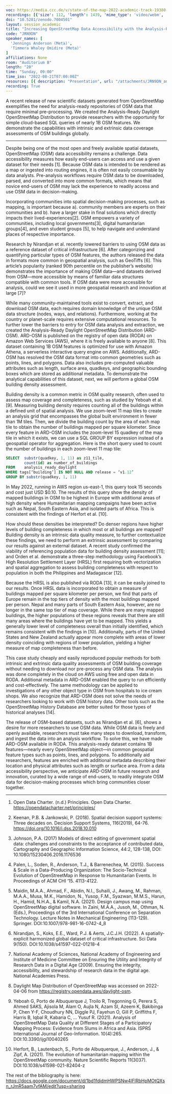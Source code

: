 ```yaml
---
voc: https://media.ccc.de/v/state-of-the-map-2022-academic-track-19380-increasing-openstreetmap-data-accessibility-with-the-analysis-ready-daylight-distribution-of-openstreetmap-a-demonstration-of-cloud-based-assessments-of-global-building-completeness
recordings: [{'size': 112, 'length': 1439, 'mime_type': 'video/webm', 'language': 'eng', 'filename': 'sotm2022-19380-eng-Increasing_OpenStreetMap_Data_Accessibility_with_the_Analysis-Ready_Daylight_Distribution_of_OpenStreetMap_A_Demonstration_of_Cloud-Based_Assessments_of_Global_Building_Completeness_webm-hd.webm', 'state': 'new', 'folder': 'webm-hd', 'high_quality': True, 'width': 1920, 'height': 1080, 'updated_at': '2022-10-06T23:18:36.221+02:00', 'recording_url': 'https://cdn.media.ccc.de/events/sotm/2022/webm-hd/sotm2022-19380-eng-Increasing_OpenStreetMap_Data_Accessibility_with_the_Analysis-Ready_Daylight_Distribution_of_OpenStreetMap_A_Demonstration_of_Cloud-Based_Assessments_of_Global_Building_Completeness_webm-hd.webm', 'url': 'https://media.ccc.de/public/recordings/62826', 'event_url': 'https://media.ccc.de/public/events/deb26ce9-1a5f-533b-974a-017b4225c69d', 'conference_url': 'https://media.ccc.de/public/conferences/sotm2022'}, {'size': 53, 'length': 1439, 'mime_type': 'video/webm', 'language': 'eng', 'filename': 'sotm2022-19380-eng-Increasing_OpenStreetMap_Data_Accessibility_with_the_Analysis-Ready_Daylight_Distribution_of_OpenStreetMap_A_Demonstration_of_Cloud-Based_Assessments_of_Global_Building_Completeness_webm-sd.webm', 'state': 'new', 'folder': 'webm-sd', 'high_quality': False, 'width': 720, 'height': 576, 'updated_at': '2022-10-06T22:44:04.629+02:00', 'recording_url': 'https://cdn.media.ccc.de/events/sotm/2022/webm-sd/sotm2022-19380-eng-Increasing_OpenStreetMap_Data_Accessibility_with_the_Analysis-Ready_Daylight_Distribution_of_OpenStreetMap_A_Demonstration_of_Cloud-Based_Assessments_of_Global_Building_Completeness_webm-sd.webm', 'url': 'https://media.ccc.de/public/recordings/62824', 'event_url': 'https://media.ccc.de/public/events/deb26ce9-1a5f-533b-974a-017b4225c69d', 'conference_url': 'https://media.ccc.de/public/conferences/sotm2022'}, {'size': 35, 'length': 1439, 'mime_type': 'video/mp4', 'language': 'eng', 'filename': 'sotm2022-19380-eng-Increasing_OpenStreetMap_Data_Accessibility_with_the_Analysis-Ready_Daylight_Distribution_of_OpenStreetMap_A_Demonstration_of_Cloud-Based_Assessments_of_Global_Building_Completeness_sd.mp4', 'state': 'new', 'folder': 'h264-sd', 'high_quality': False, 'width': 720, 'height': 576, 'updated_at': '2022-10-06T22:30:04.011+02:00', 'recording_url': 'https://cdn.media.ccc.de/events/sotm/2022/h264-sd/sotm2022-19380-eng-Increasing_OpenStreetMap_Data_Accessibility_with_the_Analysis-Ready_Daylight_Distribution_of_OpenStreetMap_A_Demonstration_of_Cloud-Based_Assessments_of_Global_Building_Completeness_sd.mp4', 'url': 'https://media.ccc.de/public/recordings/62821', 'event_url': 'https://media.ccc.de/public/events/deb26ce9-1a5f-533b-974a-017b4225c69d', 'conference_url': 'https://media.ccc.de/public/conferences/sotm2022'}, {'size': 21, 'length': 1439, 'mime_type': 'audio/mpeg', 'language': 'eng', 'filename': 'sotm2022-19380-eng-Increasing_OpenStreetMap_Data_Accessibility_with_the_Analysis-Ready_Daylight_Distribution_of_OpenStreetMap_A_Demonstration_of_Cloud-Based_Assessments_of_Global_Building_Completeness_mp3.mp3', 'state': 'new', 'folder': 'mp3', 'high_quality': False, 'width': 0, 'height': 0, 'updated_at': '2022-10-06T22:26:41.752+02:00', 'recording_url': 'https://cdn.media.ccc.de/events/sotm/2022/mp3/sotm2022-19380-eng-Increasing_OpenStreetMap_Data_Accessibility_with_the_Analysis-Ready_Daylight_Distribution_of_OpenStreetMap_A_Demonstration_of_Cloud-Based_Assessments_of_Global_Building_Completeness_mp3.mp3', 'url': 'https://media.ccc.de/public/recordings/62820', 'event_url': 'https://media.ccc.de/public/events/deb26ce9-1a5f-533b-974a-017b4225c69d', 'conference_url': 'https://media.ccc.de/public/conferences/sotm2022'}, {'size': 74, 'length': 1439, 'mime_type': 'video/mp4', 'language': 'eng', 'filename': 'sotm2022-19380-eng-Increasing_OpenStreetMap_Data_Accessibility_with_the_Analysis-Ready_Daylight_Distribution_of_OpenStreetMap_A_Demonstration_of_Cloud-Based_Assessments_of_Global_Building_Completeness_hd.mp4', 'state': 'new', 'folder': 'h264-hd', 'high_quality': True, 'width': 1920, 'height': 1080, 'updated_at': '2022-10-06T22:24:32.565+02:00', 'recording_url': 'https://cdn.media.ccc.de/events/sotm/2022/h264-hd/sotm2022-19380-eng-Increasing_OpenStreetMap_Data_Accessibility_with_the_Analysis-Ready_Daylight_Distribution_of_OpenStreetMap_A_Demonstration_of_Cloud-Based_Assessments_of_Global_Building_Completeness_hd.mp4', 'url': 'https://media.ccc.de/public/recordings/62818', 'event_url': 'https://media.ccc.de/public/events/deb26ce9-1a5f-533b-974a-017b4225c69d', 'conference_url': 'https://media.ccc.de/public/conferences/sotm2022'}]
doi: "10.5281/zenodo.7004501"
layout: session_academic
title: "Increasing OpenStreetMap Data Accessibility with the Analysis-Ready Daylight Distribution of OpenStreetMap: A Demonstration of Cloud-Based Assessments of Global Building Completeness"
code: "JRN9DN"
speaker_names: [
  'Jennings Anderson (Meta)',
  'Timmera Whaley Omidire (Meta)'
]
affiliations: None
room: "Auditorium B"
length: "20"
time: "Sunday, 09:00"
time_iso: "2022-08-21T07:00:00Z"
resources: [{ description: "Presentation", url: "/attachments/JRN9DN_anderson_omidire_sotm2_UIJNXSN.pdf" }]
recording: True
---
```


A recent release of new scientific datasets generated from OpenStreetMap exemplifies the need for analysis-ready repositories of OSM data that require minimal pre-processing. We created the  Analysis-Ready Daylight OpenStreetMap Distribution to provide researchers with the opportunity for simple cloud-based SQL queries of nearly 1B OSM features. We demonstrate the capabilities with intrinsic and extrinsic data coverage assessments of OSM buildings globally.

<hr>

Despite being one of the most open and freely available spatial datasets, OpenStreetMap (OSM) data accessibility remains a challenge. Data accessibility measures how easily end-users can access and use a given dataset for their needs [1]. Because OSM data is intended to be rendered as a map or ingested into routing engines, it is often not easily consumable by data analysts. Pre-analysis workflows require OSM data to be downloaded, parsed, and converted into more common formats, which means that novice end-users of OSM may lack the experience to readily access and use OSM data in decision-making.

Incorporating communities into spatial decision-making processes, such as mapping, is important because a). community members are experts on their communities and b). have a larger stake in final solutions which directly impacts their lived-experiences[2]. OSM empowers a variety of communities, including local governments[3], digital humanitarian groups[4], and even student groups [5], to help navigate and understand places of respective importance.

Research by Nirandjan et al. recently lowered barriers to using OSM data as a reference dataset of critical infrastructure [6]. After categorizing and quantifying particular types of OSM features, the authors released the data in formats more common in geospatial analysis, such as GeoTiffs [6]. This article’s popularity (ranked 90th percentile on the publisher’s website) demonstrates the importance of making OSM data—and datasets derived from OSM—more accessible by means of familiar data structures compatible with common tools. If OSM data were more accessible for analysis, could we see it used in more geospatial research and innovation at large [7]?

While many community-maintained tools exist to convert, extract, and download OSM data, each requires domain knowledge of the unique OSM data structure (nodes, ways, and relations). Furthermore, working at the country or planet-scale requires extensive computational resources. To further lower the barriers to entry for OSM data analysis and extraction, we created the Analysis-Ready Daylight OpenStreetMap Distribution (ARD-OSM). ARD-OSM is published on the registry of open data (RODA) on Amazon Web Services (AWS), where it is freely available to anyone [8]. This dataset containing 1B OSM features is optimized for use with Amazon Athena, a serverless interactive query engine on AWS. Additionally, ARD-OSM has  resolved the OSM data format into common geometries such as points, lines, and polygons. Data also includes pre-computed valuable attributes such as length, surface area, quadkeys, and geographic bounding boxes which are stored as additional metadata. To demonstrate the analytical capabilities of this dataset, next, we will perform a global OSM building density assessment.

Building density is a common metric in OSM quality research, often used to assess map coverage and completeness, such as studied by Yeboah et al. [9]. Measuring building density requires counting all of the buildings within a defined unit of spatial analysis. We use zoom-level 11 map tiles to create an analysis grid that encompasses the global built environment in fewer than 1M tiles. Then, we divide the building count by the area of each map tile to obtain the number of buildings mapped per square kilometer.
Since every feature in ARD-OSM includes the zoom-level 15 quadkey of the map tile in which it exists, we can use a SQL GROUP BY expression instead of a geospatial operator for aggregation. Here is the short query used to count the number of buildings in each zoom-level 11 map tile: 

```sql
SELECT 	substr(quadkey, 1, 11) as z11_tile,
	 	count(id) as number_of_buildings
FROM 	analysis_ready_daylight 
WHERE tags[‘building’] IS NOT NULL AND release = ‘v1.12’
GROUP BY substr(quadkey, 1, 11)
```
In May 2022, running in AWS region us-east-1, this query took 15 seconds and cost just USD $0.10. The results of this query show the density of mapped buildings in OSM to be highest in Europe with additional areas of high density where Humanitarian mapping campaigns have been active such as Nepal, South Eastern Asia, and isolated parts of Africa. This is consistent with the findings of Herfort et al. [10].

How should these densities be interpreted? Do denser regions have higher levels of building completeness in which most or all buildings are mapped? Building density is an intrinsic data quality measure, to further contextualize these findings, we need to perform an extrinsic assessment by comparing our results against an external dataset. A recent study confirmed the viability of referencing population data for building density assessment [11]; and Orden et al. demonstrate a three-step methodology using Facebook’s High Resolution Settlement Layer (HRSL) first requiring both vectorization and spatial aggregation to assess building completeness with respect to population in both the Philippines and Madagascar [12].

Because the HRSL is also published via RODA [13], it can be easily joined to our results. Once HRSL data is incorporated to obtain a measure of buildings mapped per square kilometer per person, we find that parts of Europe remain in the top tiers of density with the most buildings mapped per person. Nepal and many parts of South Eastern Asia, however, are no longer in the same top tier of map coverage. While there are many mapped buildings, the higher populations of these regions reveals that there are still many areas where the buildings have yet to be mapped. This yields a generally lower level of completeness overall than initially identified, which remains consistent with the findings in [10]. Additionally, parts of the United States and New Zealand actually appear more complete with areas of lower density coinciding with regions of lower population, yielding a higher measure of map completeness than before. 

This case study cheaply and easily reproduced popular methods for both intrinsic and extrinsic data quality assessments of OSM building coverage without needing to download nor pre-process any OSM data. The analysis was done completely in the cloud on AWS using free and open data in RODA. Additional metadata in ARD-OSM enabled the query to run efficiently and cost-effectively. The same methodology can be applied to investigations of any other object type in OSM from hospitals to ice cream shops. We also recognize that ARD-OSM does not solve the needs of researchers looking to work with OSM history data. Other tools such as the OpenStreetMap History Database are better suited for those types of historical analyses [14].

The release of OSM-based datasets, such as Nirandjan et al. [6], shows a desire for more researchers to  use OSM data. While OSM data is freely and openly available, researchers must take many steps to download, transform, and ingest the data into an analysis workflow. To solve this, we have made ARD-OSM available in RODA. This analysis-ready dataset contains 1B features—nearly every OpenStreetMap object—in common geospatial feature types such as points, lines, and polygons. To additionally aid researchers, features are enriched with additional metadata describing their location and physical attributes such as length or surface area. From a data accessibility perspective, we anticipate ARD-OSM in future research and innovation, curated by a wide range of end-users, to readily integrate OSM data for decision-making processes which bring communities closer together.

<hr>

1. Open Data Charter. (n.d.) Principles. Open Data Charter. https://opendatacharter.net/principles/

2. Keenan, P.B. &amp; Jankowski, P. (2018). Spatial decision support systems: Three decades on. Decision Support Systems, 116(2019), 64-76. https://doi.org/10.1016/j.dss.2018.10.010 

3. Johnson, P.A. (2017) Models of direct editing of government spatial data: challenges and constraints to the acceptance of contributed data, Cartography and Geographic Information Science, 44:2, 128-138, DOI: 10.1080/15230406.2016.1176536

4. Palen, L., Soden, R., Anderson, T.J., &amp; Barrenechea, M. (2015). Success &amp; Scale in a Data-Producing Organization: The Socio-Technical Evolution of OpenStreetMap in Response to Humanitarian Events. In Proceedings of ACM CHI ‘15. 4113-4122.

5. Maidin, M.A.A., Ahmad, F., Abidin, N.I., Suhaili, J., Awang, M., Rahman, M.A.A., Musa, M.K., Hamidon, N., Yusop, F.M., Syazwan, M.M.S., Harun, H., Hamid, N.H.A., &amp; Kamil, N.A. (2021). Design campus map using OpenStreetMap digital software. In Zaini, M.A.A., Jusoh, M., Othman, N. (Eds.), Proceedings of the 3rd International Conference on Separation Technology. Lecture Notes in Mechanical Engineering (113-129). Springer.  DOI:10.1007/978-981-16-0742-4_8

6. Nirandjan, S., Koks, E.E., Ward, P.J. &amp; Aerts, J.C.J.H. (2022). A spatially-explicit harmonized global dataset of critical infrastructure. Sci Data 9(150). DOI:10.1038/s41597-022-01218-4 

7. National Academy of Sciences, National Academy of Engineering and Institute of Medicine Committee on Ensuring the Utility and Integrity of Research Data in a Digital Age (2009). Ensuring the integrity, accessibility, and stewardship of research data in the digital age. National Academies Press.

8. Daylight Map Distribution of OpenStreetMap was accessed on 2022-04-06 from https://registry.opendata.aws/daylight-osm.

9. Yeboah G, Porto de Albuquerque J, Troilo R, Tregonning G, Perera S, Ahmed SAKS, Ajisola M, Alam O, Aujla N, Azam SI, Azeem K, Bakibinga P, Chen Y-F, Choudhury NN, Diggle PJ, Fayehun O, Gill P, Griffiths F, Harris B, Iqbal R, Kabaria C, … Yusuf R. (2021). Analysis of OpenStreetMap Data Quality at Different Stages of a Participatory Mapping Process: Evidence from Slums in Africa and Asia. ISPRS International Journal of Geo-Information. 10(4):265. DOI:10.3390/ijgi10040265

10. Herfort, B., Lautenbach, S., Porto de Albuquerque, J., Anderson, J., &amp; Zipf, A. (2021). The evolution of humanitarian mapping within the OpenStreetMap community. Nature Scientific Reports 11(3037). DOI:10.1038/s41598-021-82404-z

The rest of the bibliography is here: https://docs.google.com/document/d/1bd1fdidmHWPSNw4lFlRbHpMOtQXsn_rJmR5aam7vfAM/edit?usp=sharing

